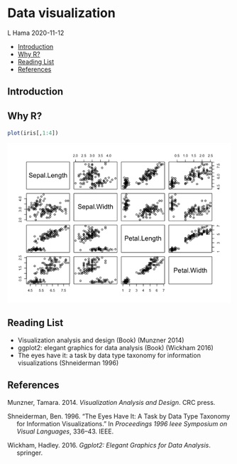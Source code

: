 Data visualization
================
L Hama
2020-11-12

  - [Introduction](#introduction)
  - [Why R?](#why-r)
  - [Reading List](#reading-list)
  - [References](#references)

## Introduction

## Why R?

``` r
plot(iris[,1:4])
```

![](README_files/figure-gfm/plot-iris-1.png)<!-- -->

## Reading List

  - Visualization analysis and design (Book) (Munzner 2014)
  - ggplot2: elegant graphics for data analysis (Book) (Wickham 2016)
  - The eyes have it: a task by data type taxonomy for information
    visualizations (Shneiderman 1996)

## References

<div id="refs" class="references hanging-indent">

<div id="ref-munzner2014visualization">

Munzner, Tamara. 2014. *Visualization Analysis and Design*. CRC press.

</div>

<div id="ref-shneiderman1996eyes">

Shneiderman, Ben. 1996. “The Eyes Have It: A Task by Data Type Taxonomy
for Information Visualizations.” In *Proceedings 1996 Ieee Symposium on
Visual Languages*, 336–43. IEEE.

</div>

<div id="ref-ggplo2">

Wickham, Hadley. 2016. *Ggplot2: Elegant Graphics for Data Analysis*.
springer.

</div>

</div>
